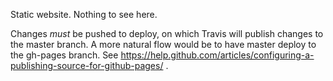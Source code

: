 Static website. Nothing to see here.

Changes *must* be pushed to deploy, on which Travis will publish changes to the
master branch. A more natural flow would be to have master deploy to the
gh-pages branch. See https://help.github.com/articles/configuring-a-publishing-source-for-github-pages/ .
